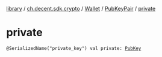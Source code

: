 [library](../../../index.md) / [ch.decent.sdk.crypto](../../index.md) / [Wallet](../index.md) / [PubKeyPair](index.md) / [private](./private.md)

# private

`@SerializedName("private_key") val private: `[`PubKey`](../../../ch.decent.sdk.model/-pub-key/index.md)